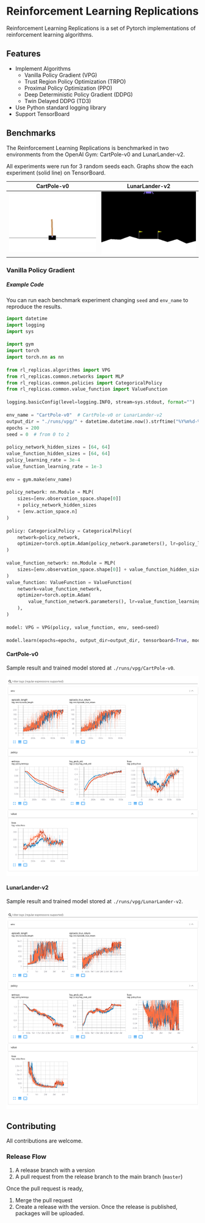 # Reinforcement Learning Replications
Reinforcement Learning Replications is a set of Pytorch implementations of reinforcement learning algorithms.


## Features

- Implement Algorithms
  - Vanilla Policy Gradient (VPG)
  - Trust Region Policy Optimization (TRPO)
  - Proximal Policy Optimization (PPO)
  - Deep Deterministic Policy Gradient (DDPG)
  - Twin Delayed DDPG (TD3)
- Use Python standard logging library
- Support TensorBoard


## Benchmarks

The Reinforcement Learning Replications is benchmarked in two environments from the OpenAI Gym: CartPole-v0 and LunarLander-v2.

All experiments were run for 3 random seeds each. Graphs show the each experiment (solid line) on TensorBoard.

|               CartPole-v0              |                LunarLander-v2                |
|:--------------------------------------:|:--------------------------------------------:|
| ![CartPole-v0](https://raw.githubusercontent.com/yamatokataoka/reinforcement-learning-replications/master/docs/CartPole-v0.gif) | ![LunarLander-v2](https://raw.githubusercontent.com/yamatokataoka/reinforcement-learning-replications/master/docs/LunarLander-v2.gif) |

### Vanilla Policy Gradient

##### Example Code

You can run each benchmark experiment changing `seed` and `env_name` to reproduce the results.

```python
import datetime
import logging
import sys

import gym
import torch
import torch.nn as nn

from rl_replicas.algorithms import VPG
from rl_replicas.common.networks import MLP
from rl_replicas.common.policies import CategoricalPolicy
from rl_replicas.common.value_function import ValueFunction

logging.basicConfig(level=logging.INFO, stream=sys.stdout, format="")

env_name = "CartPole-v0"  # CartPole-v0 or LunarLander-v2
output_dir = "./runs/vpg/" + datetime.datetime.now().strftime("%Y%m%d-%H%M%S")
epochs = 200
seed = 0  # from 0 to 2

policy_network_hidden_sizes = [64, 64]
value_function_hidden_sizes = [64, 64]
policy_learning_rate = 3e-4
value_function_learning_rate = 1e-3

env = gym.make(env_name)

policy_network: nn.Module = MLP(
    sizes=[env.observation_space.shape[0]]
    + policy_network_hidden_sizes
    + [env.action_space.n]
)

policy: CategoricalPolicy = CategoricalPolicy(
    network=policy_network,
    optimizer=torch.optim.Adam(policy_network.parameters(), lr=policy_learning_rate),
)

value_function_network: nn.Module = MLP(
    sizes=[env.observation_space.shape[0]] + value_function_hidden_sizes + [1]
)
value_function: ValueFunction = ValueFunction(
    network=value_function_network,
    optimizer=torch.optim.Adam(
        value_function_network.parameters(), lr=value_function_learning_rate
    ),
)

model: VPG = VPG(policy, value_function, env, seed=seed)

model.learn(epochs=epochs, output_dir=output_dir, tensorboard=True, model_saving=True)
```


#### CartPole-v0

Sample result and trained model stored at `./runs/vpg/CartPole-v0`.

![CartPole-v0 with VPG](https://raw.githubusercontent.com/yamatokataoka/reinforcement-learning-replications/master/docs/vpg/CartPole-v0_3seeds.png)

#### LunarLander-v2

Sample result and trained model stored at `./runs/vpg/LunarLander-v2`.

![CartPole-v0 with VPG](https://raw.githubusercontent.com/yamatokataoka/reinforcement-learning-replications/master/docs/vpg/LunarLander-v2_3seeds.png)


## Contributing

All contributions are welcome.

### Release Flow

1. A release branch with a version
1. A pull request from the release branch to the main branch (`master`)

Once the pull request is ready,

1. Merge the pull request
1. Create a release with the version. Once the release is published, packages will be uploaded.
